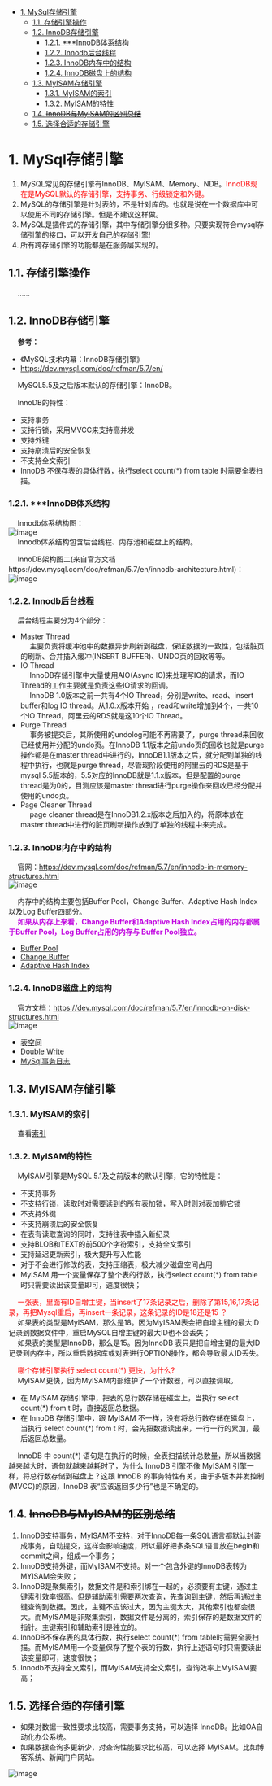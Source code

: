 
<!-- TOC -->

- [1. MySql存储引擎](#1-mysql存储引擎)
    - [1.1. 存储引擎操作](#11-存储引擎操作)
    - [1.2. InnoDB存储引擎](#12-innodb存储引擎)
        - [1.2.1. ***InnoDB体系结构](#121-innodb体系结构)
        - [1.2.2. Innodb后台线程](#122-innodb后台线程)
        - [1.2.3. InnoDB内存中的结构](#123-innodb内存中的结构)
        - [1.2.4. InnoDB磁盘上的结构](#124-innodb磁盘上的结构)
    - [1.3. MyISAM存储引擎](#13-myisam存储引擎)
        - [1.3.1. MyISAM的索引](#131-myisam的索引)
        - [1.3.2. MyISAM的特性](#132-myisam的特性)
    - [1.4. ~~InnoDB与MyISAM的区别总结~~](#14-innodb与myisam的区别总结)
    - [1.5. 选择合适的存储引擎](#15-选择合适的存储引擎)

<!-- /TOC -->

<!-- 
MySQL
https://www.cnblogs.com/geaozhang/category/1326927.html
-->

# 1. MySql存储引擎
1. MySQL常见的存储引擎有InnoDB、MyISAM、Memory、NDB。<font color = "red">InnoDB现在是MySQL默认的存储引擎，支持事务、行级锁定和外键。</font>  
2. MySQL的存储引擎是针对表的，不是针对库的。也就是说在一个数据库中可以使用不同的存储引擎。但是不建议这样做。 
3. MySQL是插件式的存储引擎，其中存储引擎分很多种。只要实现符合mysql存储引擎的接口，可以开发自己的存储引擎! 
4. 所有跨存储引擎的功能都是在服务层实现的。  

## 1.1. 存储引擎操作  
&emsp; ......
<!-- 
https://mp.weixin.qq.com/s/MCFHNOQnTtJ6MGVjM3DP4A 
https://mp.weixin.qq.com/s/IsZjLI7QAB6t7H7NyGscGg
https://mp.weixin.qq.com/s/StjX9bi-YDANrMX21Pn_Uw
-->

## 1.2. InnoDB存储引擎  
&emsp; **参考：**  

* 《MySQL技术内幕：InnoDB存储引擎》  
* https://dev.mysql.com/doc/refman/5.7/en/  

&emsp; MySQL5.5及之后版本默认的存储引擎：InnoDB。  

&emsp; InnoDB的特性：    

* 支持事务  
* 支持行锁，采用MVCC来支持高并发  
* 支持外键  
* 支持崩溃后的安全恢复  
* 不支持全文索引  
* InnoDB 不保存表的具体行数，执行select count(*) from table 时需要全表扫描。  

<!-- 
    支持事务操作，具有事务 ACID 隔离特性，默认的隔离级别是可重复读(repetable-read)、通过MVCC(并发版本控制)来实现的。能够解决脏读和不可重复读的问题。
    InnoDB 支持外键操作。
    InnoDB 默认的锁粒度行级锁，并发性能比较好，会发生死锁的情况。
    和 MyISAM 一样的是，InnoDB 存储引擎也有 .frm文件存储表结构 定义，但是不同的是，InnoDB 的表数据与索引数据是存储在一起的，都位于 B+ 数的叶子节点上，而 MyISAM 的表数据和索引数据是分开的。
    InnoDB 有安全的日志文件，这个日志文件用于恢复因数据库崩溃或其他情况导致的数据丢失问题，保证数据的一致性。
    InnoDB 和 MyISAM 支持的索引类型相同，但具体实现因为文件结构的不同有很大差异。
    增删改查性能方面，果执行大量的增删改操作，推荐使用 InnoDB 存储引擎，它在删除操作时是对行删除，不会重建表。

InnoDB引擎有几个重点特性，为其带来了更好的性能和可靠性：

    插入缓冲(Insert Buffer)
    两次写(Double Write)
    自适应哈希索引(Adaptive Hash Index)
    异步IO(Async IO)
    刷新邻接页(Flush Neighbor Page)
-->

### 1.2.1. ***InnoDB体系结构  
<!-- 
InnoDB 原理
https://mp.weixin.qq.com/s/nrb0OaiD_QRtPGREpUr0HA
-->
&emsp; Innodb体系结构图：  
![image](https://gitee.com/wt1814/pic-host/raw/master/images/SQL/sql-131.png)  
&emsp; Innodb体系结构包含后台线程、内存池和磁盘上的结构。  

&emsp; InnoDB架构图二(来自官方文档https://dev.mysql.com/doc/refman/5.7/en/innodb-architecture.html)：
![image](https://gitee.com/wt1814/pic-host/raw/master/images/SQL/sql-132.png)  

### 1.2.2. Innodb后台线程 
<!-- 
了解InnoDB的后台线程 
https://mp.weixin.qq.com/s/2dUIAot8OKHiWar44qRi-A
-->
&emsp; 后台线程主要分为4个部分：  

* Master Thread   
&emsp; 主要负责将缓冲池中的数据异步刷新到磁盘，保证数据的一致性，包括脏页的刷新、合并插入缓冲(INSERT BUFFER)、UNDO页的回收等等。
* IO Thread  
&emsp; InnoDB存储引擎中大量使用AIO(Async IO)来处理写IO的请求，而IO Thread的工作主要就是负责这些IO请求的回调。  
&emsp; InnoDB 1.0版本之前一共有4个IO Thread，分别是write、read、insert buffer和log IO thread。从1.0.x版本开始 ，read和write增加到4个，一共10个IO Thread，阿里云的RDS就是这10个IO Thread。  
* Purge Thread  
&emsp; 事务被提交后，其所使用的undolog可能不再需要了，purge thread来回收已经使用并分配的undo页。在InnoDB 1.1版本之前undo页的回收也就是purge操作都是在master thread中进行的，InnoDB1.1版本之后，就分配到单独的线程中执行，也就是purge thread，尽管现阶段使用的阿里云的RDS是基于mysql 5.5版本的，5.5对应的InnoDB就是1.1.x版本，但是配置的purge thread是为0的，目测应该是master thread进行purge操作来回收已经分配并使用的undo页。  
* Page Cleaner Thread  
&emsp; page cleaner thread是在InnoDB1.2.x版本之后加入的，将原本放在master thread中进行的脏页刷新操作放到了单独的线程中来完成。  

### 1.2.3. InnoDB内存中的结构  
<!-- 
https://mp.weixin.qq.com/s/nrb0OaiD_QRtPGREpUr0HA
-->
&emsp; 官网：https://dev.mysql.com/doc/refman/5.7/en/innodb-in-memory-structures.html  
![image](https://gitee.com/wt1814/pic-host/raw/master/images/SQL/sql-141.png)  

&emsp; 内存中的结构主要包括Buffer Pool，Change Buffer、Adaptive Hash Index以及Log Buffer四部分。  
&emsp; **<font color = "clime">如果从内存上来看，Change Buffer和Adaptive Hash Index占用的内存都属于Buffer Pool，Log Buffer占用的内存与 Buffer Pool独立。**</font>  

* [Buffer Pool](/docs/SQL/BufferPool.md)  
* [Change Buffer](/docs/SQL/ChangeBuffer.md)  
* [Adaptive Hash Index](/docs/SQL/AdaptiveHashIndex.md)  

### 1.2.4. InnoDB磁盘上的结构  
&emsp; 官方文档：https://dev.mysql.com/doc/refman/5.7/en/innodb-on-disk-structures.html  
![image](https://gitee.com/wt1814/pic-host/raw/master/images/SQL/sql-133.png)  

* [表空间](/docs/SQL/TableSpace.md) 
* [Double Write](/docs/SQL/DoubleWrite.md)  
* [MySql事务日志](/docs/SQL/log.md)  

## 1.3. MyISAM存储引擎  
### 1.3.1. MyISAM的索引  
&emsp; 查看[索引](/docs/SQL/7.index.md)  

### 1.3.2. MyISAM的特性  
&emsp; MyISAM引擎是MySQL 5.1及之前版本的默认引擎，它的特性是：  

* 不支持事务  
* 不支持行锁，读取时对需要读到的所有表加锁，写入时则对表加排它锁  
* 不支持外键  
* 不支持崩溃后的安全恢复  
* 在表有读取查询的同时，支持往表中插入新纪录  
* 支持BLOB和TEXT的前500个字符索引，支持全文索引  
* 支持延迟更新索引，极大提升写入性能  
* 对于不会进行修改的表，支持压缩表，极大减少磁盘空间占用  
* MyISAM 用一个变量保存了整个表的行数，执行select count(*) from table时只需要读出该变量即可，速度很快；  

&emsp; <font color = "red">一张表，里面有ID自增主键，当insert了17条记录之后，删除了第15,16,17条记录，再把Mysql重启，再insert一条记录，这条记录的ID是18还是15 ？</font>  
&emsp; 如果表的类型是MyISAM，那么是18。因为MyISAM表会把自增主键的最大ID 记录到数据文件中，重启MySQL自增主键的最大ID也不会丢失；  
&emsp; 如果表的类型是InnoDB，那么是15。因为InnoDB 表只是把自增主键的最大ID记录到内存中，所以重启数据库或对表进行OPTION操作，都会导致最大ID丢失。  

&emsp; <font color = "red">哪个存储引擎执行 select count(*) 更快，为什么? </font>   
&emsp; MyISAM更快，因为MyISAM内部维护了一个计数器，可以直接调取。  

* 在 MyISAM 存储引擎中，把表的总行数存储在磁盘上，当执行 select count(*) from t 时，直接返回总数据。  
* 在 InnoDB 存储引擎中，跟 MyISAM 不一样，没有将总行数存储在磁盘上，当执行 select count(*) from t 时，会先把数据读出来，一行一行的累加，最后返回总数量。  

&emsp; InnoDB 中 count(*) 语句是在执行的时候，全表扫描统计总数量，所以当数据越来越大时，语句就越来越耗时了，为什么 InnoDB 引擎不像 MyISAM 引擎一样，将总行数存储到磁盘上？这跟 InnoDB 的事务特性有关，由于多版本并发控制(MVCC)的原因，InnoDB 表“应该返回多少行”也是不确定的。  

## 1.4. ~~InnoDB与MyISAM的区别总结~~  
<!-- 
https://mp.weixin.qq.com/s/StjX9bi-YDANrMX21Pn_Uw
-->
1. InnoDB支持事务，MyISAM不支持，对于InnoDB每一条SQL语言都默认封装成事务，自动提交，这样会影响速度，所以最好把多条SQL语言放在begin和commit之间，组成一个事务；  
2. InnoDB支持外键，而MyISAM不支持。对一个包含外键的InnoDB表转为MYISAM会失败；  
3. InnoDB是聚集索引，数据文件是和索引绑在一起的，必须要有主键，通过主键索引效率很高。但是辅助索引需要两次查询，先查询到主键，然后再通过主键查询到数据。因此，主键不应该过大，因为主键太大，其他索引也都会很大。而MyISAM是非聚集索引，数据文件是分离的，索引保存的是数据文件的指针。主键索引和辅助索引是独立的。  
4. InnoDB不保存表的具体行数，执行select count(*) from table时需要全表扫描。而MyISAM用一个变量保存了整个表的行数，执行上述语句时只需要读出该变量即可，速度很快；  
5. Innodb不支持全文索引，而MyISAM支持全文索引，查询效率上MyISAM要高；  

## 1.5. 选择合适的存储引擎  

* 如果对数据一致性要求比较高，需要事务支持，可以选择 InnoDB。比如OA自动化办公系统。  
* 如果数据查询多更新少，对查询性能要求比较高，可以选择 MyISAM。比如博客系统、新闻门户网站。  

![image](https://gitee.com/wt1814/pic-host/raw/master/images/SQL/sql-50.png)  

<!-- 
选择合适的存储引擎

在实际开发过程中，我们往往会根据应用特点选择合适的存储引擎。

    MyISAM：如果应用程序通常以检索为主，只有少量的插入、更新和删除操作，并且对事物的完整性、并发程度不是很高的话，通常建议选择 MyISAM 存储引擎。
    InnoDB：如果使用到外键、需要并发程度较高，数据一致性要求较高，那么通常选择 InnoDB 引擎，一般互联网大厂对并发和数据完整性要求较高，所以一般都使用 InnoDB 存储引擎。
    MEMORY：MEMORY 存储引擎将所有数据保存在内存中，在需要快速定位下能够提供及其迅速的访问。MEMORY 通常用于更新不太频繁的小表，用于快速访问取得结果。
    MERGE：MERGE 的内部是使用 MyISAM 表，MERGE 表的优点在于可以突破对单个 MyISAM 表大小的限制，并且通过将不同的表分布在多个磁盘上， 可以有效地改善 MERGE 表的访问效率。
-->
